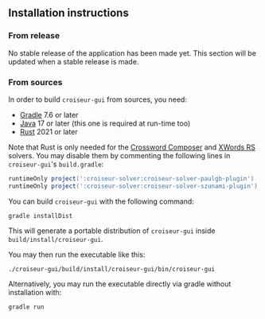 <!--
SPDX-FileCopyrightText: 2023 Antoine Belvire
SPDX-License-Identifier: GPL-3.0-or-later
-->

## Installation instructions

### From release

No stable release of the application has been made yet. This section will be updated when a stable
release is made.

### From sources

In order to build `croiseur-gui` from sources, you need:

- [Gradle](https://gradle.org/) 7.6 or later
- [Java](https://adoptium.net/temurin/releases/) 17 or later (this one is required at run-time too)
- [Rust](https://www.rust-lang.org/tools/install) 2021 or later

Note that Rust is only needed for
the [Crossword Composer](../croiseur-solver/croiseur-solver-paulgb)
and [XWords RS](../croiseur-solver/croiseur-solver-szunami) solvers. You may disable them by
commenting the following lines in `croiseur-gui`'s `build.gradle`:

```gradle
runtimeOnly project(':croiseur-solver:croiseur-solver-paulgb-plugin')
runtimeOnly project(':croiseur-solver:croiseur-solver-szunami-plugin')
```

You can build `croiseur-gui` with the following command:

```shell
gradle installDist
```

This will generate a portable distribution of `croiseur-gui` inside `build/install/croiseur-gui`.

You may then run the executable like this:

```shell
./croiseur-gui/build/install/croiseur-gui/bin/croiseur-gui
```

Alternatively, you may run the executable directly via gradle without installation with:

```shell
gradle run
```
